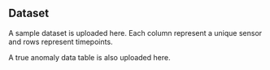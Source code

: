 ## Dataset

A sample dataset is uploaded here. Each column represent a unique sensor and rows represent timepoints.

A true anomaly data table is also uploaded here.
